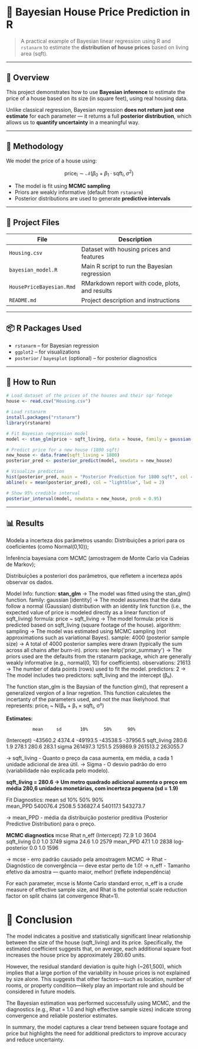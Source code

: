 # 🏡 Bayesian House Price Prediction in R

> A practical example of Bayesian linear regression using R and `rstanarm` to estimate the **distribution of house prices** based on living area (sqft).

---

## 📌 Overview

This project demonstrates how to use **Bayesian inference** to estimate the price of a house based on its size (in square feet), using real housing data.

Unlike classical regression, Bayesian regression **does not return just one estimate** for each parameter — it returns a full **posterior distribution**, which allows us to **quantify uncertainty** in a meaningful way.

---

## 🧠 Methodology

We model the price of a house using:

$$
\text{price}_i \sim \mathcal{N}(\beta_0 + \beta_1 \cdot \text{sqft}_i, \sigma^2)
$$


- The model is fit using **MCMC sampling**
- Priors are weakly informative (default from `rstanarm`)
- Posterior distributions are used to generate **predictive intervals**

---

## 📁 Project Files

| File                   | Description                                      |
|------------------------|--------------------------------------------------|
| `Housing.csv`          | Dataset with housing prices and features         |
| `bayesian_model.R`     | Main R script to run the Bayesian regression     |
| `HousePriceBayesian.Rmd` | RMarkdown report with code, plots, and results |
| `README.md`            | Project description and instructions             |

---

## 📦 R Packages Used

- `rstanarm` – for Bayesian regression
- `ggplot2` – for visualizations
- `posterior` / `bayesplot` (optional) – for posterior diagnostics

---

## 🚀 How to Run

```r
# Load dataset of the prices of the houses and their sqr fotege 
house <- read.csv("Housing.csv")

# Load rstanarm
install.packages("rstanarm")
library(rstanarm)

# Fit Bayesian regression model
model <- stan_glm(price ~ sqft_living, data = house, family = gaussian())

# Predict price for a new house (1800 sqft)
new_house <- data.frame(sqft_living = 1800)
posterior_pred <- posterior_predict(model, newdata = new_house)

# Visualize prediction
hist(posterior_pred, main = "Posterior Prediction for 1800 sqft", col = "lightpink")
abline(v = mean(posterior_pred), col = "lightblue", lwd = 2)

# Show 95% credible interval
posterior_interval(model, newdata = new_house, prob = 0.95)
```
---

## 📊 Results 


Modela a incerteza dos parâmetros usando:
Distribuições a priori para os coeficientes (como Normal(0,10));

Inferência bayesiana com MCMC (amostragem de Monte Carlo via Cadeias de Markov);

Distribuições a posteriori dos parâmetros, que refletem a incerteza após observar os dados.

Model Info:
 function:     **stan_glm**
  -> The model was fitted using the stan_glm() function.
 family:       gaussian [identity]
  -> The model assumes that the data follow a normal (Gaussian) distribution with an identity link function (i.e., the expected value of price is modeled directly as a linear function of sqft_living)
 formula:      price ~ sqft_living
  -> The model formula: price is predicted based on sqft_living (square footage of the house).
 algorithm:    sampling
  -> The model was estimated using MCMC sampling (not approximations such as variational Bayes).
 sample:       4000 (posterior sample size)
  -> A total of 4000 posterior samples were drawn (typically the sum across all chains after burn-in).
 priors:       see help('prior_summary')
  -> The priors used are the defaults from the rstanarm package, which are generally weakly informative (e.g., normal(0, 10) for coefficients).
 observations: 21613
  -> The number of data points (rows) used to fit the model.
 predictors:   2
  -> The model includes two predictors: sqft_living and the intercept (β₀).

The function stan_glm is the Baysian of the function glm(), that represent a generalized vergion of a linar regretion.
This function calculetes the incertanty of the parameters used, and not the max likelyhood.
that represents:
price<sub>i</sub> ~ N(β₀ + β₁ × sqft<sub>i</sub>, σ²)


**Estimates:**

              mean     sd       10%      50%      90%   
(Intercept) -43560.2   4374.4 -49193.5 -43538.5 -37956.5
sqft_living    280.6      1.9    278.1    280.6    283.1
sigma       261497.3   1251.5 259869.9 261513.2 263055.7

  -> sqft_living - Quanto o preço da casa aumenta, em média, a cada 1 unidade adicional de área útil.
  -> Sigma - O desvio padrão do erro (variabilidade não explicada pelo modelo).

**sqft_living = 280.6 → Um metro quadrado adicional aumenta o preço em média 280,6 unidades monetárias, com incerteza pequena (sd = 1.9)**

Fit Diagnostics:
           mean     sd       10%      50%      90%   
mean_PPD 540076.4   2508.5 536827.4 540117.1 543273.7

  -> mean_PPD - média da distribuição posterior preditiva (Posterior Predictive Distribution) para o preço.

**MCMC diagnostics**
              mcse Rhat n_eff
(Intercept)   72.9  1.0 3604  
sqft_living    0.0  1.0 3749 
sigma         24.6  1.0 2579 
mean_PPD      47.1  1.0 2838 
log-posterior  0.0  1.0 1596

  -> mcse - erro padrão causado pela amostragem MCMC
  -> Rhat - Diagnóstico de convergência — deve estar perto de 1.0!
  -> n_eff - Tamanho efetivo da amostra — quanto maior, melhor! (reflete independência)

For each parameter, mcse is Monte Carlo standard error, n_eff is a crude measure of effective sample size, and Rhat is the potential scale reduction factor on split chains (at convergence Rhat=1).

# 📌 Conclusion
The model indicates a positive and statistically significant linear relationship between the size of the house (sqft_living) and its price. Specifically, the estimated coefficient suggests that, on average, each additional square foot increases the house price by approximately 280.60 units.

However, the residual standard deviation is quite high (~261,500), which implies that a large portion of the variability in house prices is not explained by size alone. This suggests that other factors—such as location, number of rooms, or property condition—likely play an important role and should be considered in future models.

The Bayesian estimation was performed successfully using MCMC, and the diagnostics (e.g., Rhat = 1.0 and high effective sample sizes) indicate strong convergence and reliable posterior estimates.

In summary, the model captures a clear trend between square footage and price but highlights the need for additional predictors to improve accuracy and reduce uncertainty.



